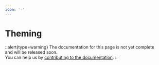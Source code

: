 ```yaml
---
icon: '◦'
---
```


# Theming

::alert{type=warning}
The documentation for this page is not yet complete and will be released soon.<br>
You can help us by [contributing to the documentation](/community/contribution#documentation-guide).
::
